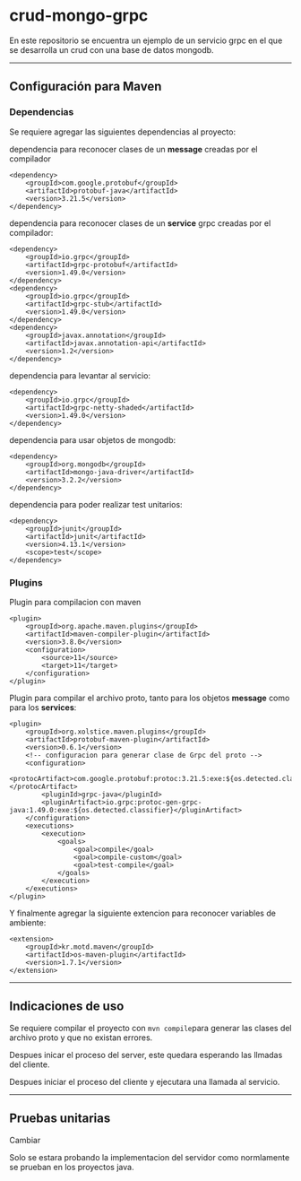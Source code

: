 # crud-mongo-grpc

En este repositorio se encuentra un ejemplo de un servicio grpc en el que se desarrolla un crud con una base de datos mongodb.

---
## Configuración para Maven

### Dependencias
Se requiere agregar las siguientes dependencias al proyecto:

dependencia para reconocer clases de un **message** creadas por el compilador
```
<dependency>
    <groupId>com.google.protobuf</groupId>
    <artifactId>protobuf-java</artifactId>
    <version>3.21.5</version>
</dependency>
````
dependencia para reconocer clases de un **service** grpc creadas por el compilador:
```
<dependency>
    <groupId>io.grpc</groupId>
    <artifactId>grpc-protobuf</artifactId>
    <version>1.49.0</version>
</dependency>
<dependency>
    <groupId>io.grpc</groupId>
    <artifactId>grpc-stub</artifactId>
    <version>1.49.0</version>
</dependency>
<dependency>
    <groupId>javax.annotation</groupId>
    <artifactId>javax.annotation-api</artifactId>
    <version>1.2</version>
</dependency>
```
dependencia para levantar al servicio:
```       
<dependency>
    <groupId>io.grpc</groupId>
    <artifactId>grpc-netty-shaded</artifactId>
    <version>1.49.0</version>
</dependency>
```
dependencia para usar objetos de mongodb:
```
<dependency>
    <groupId>org.mongodb</groupId>
    <artifactId>mongo-java-driver</artifactId>
    <version>3.2.2</version>
</dependency>
```
dependencia para poder realizar test unitarios:
```
<dependency>
    <groupId>junit</groupId>
    <artifactId>junit</artifactId>
    <version>4.13.1</version>
    <scope>test</scope>
</dependency>
```

### Plugins

Plugin para compilacion con maven
```
<plugin>
    <groupId>org.apache.maven.plugins</groupId>
    <artifactId>maven-compiler-plugin</artifactId>
    <version>3.8.0</version>
    <configuration>
        <source>11</source>
        <target>11</target>
    </configuration>
</plugin>
```
Plugin para compilar el archivo proto, tanto para los objetos **message** como para los **services**:
```   
<plugin>
    <groupId>org.xolstice.maven.plugins</groupId>
    <artifactId>protobuf-maven-plugin</artifactId>
    <version>0.6.1</version>
    <!-- configuracion para generar clase de Grpc del proto -->
    <configuration>
        <protocArtifact>com.google.protobuf:protoc:3.21.5:exe:${os.detected.classifier}</protocArtifact>
        <pluginId>grpc-java</pluginId>
        <pluginArtifact>io.grpc:protoc-gen-grpc-java:1.49.0:exe:${os.detected.classifier}</pluginArtifact>
    </configuration>
    <executions>
        <execution>
            <goals>
                <goal>compile</goal>
                <goal>compile-custom</goal>
                <goal>test-compile</goal>
            </goals>
        </execution>
    </executions>
</plugin>
```

Y finalmente agregar la siguiente extencion para reconocer variables de ambiente:
```
<extension>
    <groupId>kr.motd.maven</groupId>
    <artifactId>os-maven-plugin</artifactId>
    <version>1.7.1</version>
</extension>
```

---
## Indicaciones de uso

Se requiere compilar el proyecto con ``mvn compile``para generar las clases del archivo proto y que no existan errores.

Despues inicar el proceso del server, este quedara esperando las llmadas del cliente.

Despues iniciar el proceso del cliente y ejecutara una llamada al servicio.

___

## Pruebas unitarias


Cambiar

Solo se estara probando la implementacion del servidor como normlamente se prueban en los proyectos java.